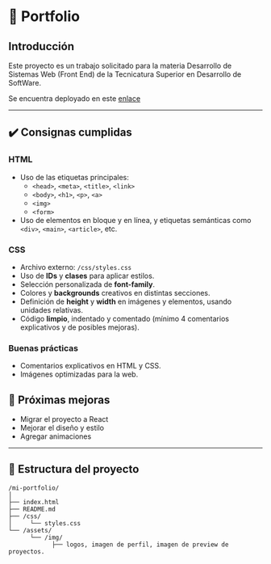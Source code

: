 # 📝 Portfolio

## Introducción
  
Este proyecto es un trabajo solicitado para la materia Desarrollo de Sistemas Web (Front End) de la Tecnicatura Superior en Desarrollo de SoftWare.

Se encuentra deployado en este [enlace](https://mgmaxi.github.io/TSDSportfolio) 

---

## ✔️ Consignas cumplidas

### **HTML**

- Uso de las etiquetas principales:
  - `<head>`, `<meta>`, `<title>`, `<link>`
  - `<body>`, `<h1>`, `<p>`, `<a>`
  - `<img>`
  - `<form>`
- Uso de elementos en bloque y en línea, y etiquetas semánticas como `<div>`, `<main>`, `<article>`, etc.

### **CSS**

- Archivo externo: `/css/styles.css`
- Uso de **IDs** y **clases** para aplicar estilos.
- Selección personalizada de **font-family**.
- Colores y **backgrounds** creativos en distintas secciones.
- Definición de **height** y **width** en imágenes y elementos, usando unidades relativas.
- Código **limpio**, indentado y comentado (mínimo 4 comentarios explicativos y de posibles mejoras).

### **Buenas prácticas**

- Comentarios explicativos en HTML y CSS.
- Imágenes optimizadas para la web.

## :rocket: Próximas mejoras

- Migrar el proyecto a React
- Mejorar el diseño y estilo
- Agregar animaciones

---

## 📂 Estructura del proyecto
```
/mi-portfolio/
│
├── index.html
├── README.md
├── /css/
│     └── styles.css
└── /assets/
      └── /img/
            ├── logos, imagen de perfil, imagen de preview de proyectos.
```
